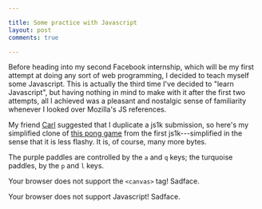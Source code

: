 ```yaml
---

title: Some practice with Javascript
layout: post
comments: true

---
```


Before heading into my second Facebook internship, which will be my first
attempt at doing any sort of web programming, I decided to teach myself some
Javascript.  This is actually the third time I've decided to "learn
Javascript", but having nothing in mind to make with it after the first two
attempts, all I achieved was a pleasant and nostalgic sense of familiarity
whenever I looked over Mozilla's JS references.

My friend [Carl][1] suggested that I duplicate a js1k submission, so here's my
simplified clone of [this pong game][2] from the first js1k---simplified in the
sense that it is less flashy.  It is, of course, many more bytes.

The purple paddles are controlled by the `a` and `q` keys; the turquoise
paddles, by the `p` and `l` keys.

<canvas id="c" class="jsdemo" width="798" height="450">
  Your browser does not support the <code>&lt;canvas&gt;</code> tag!
  Sadface.
</canvas>

<script type="text/javascript" src="/js/common.js">
</script>
<script type="text/javascript" src="/js/solarized.js">
</script>
<script type="text/javascript" src="/js/canvas.js">
</script>
<script type="text/javascript" src="/js/pong.js">
</script>
<noscript>Your browser does not support Javascript!  Sadface.</noscript>


[1]: http://avtok.com                     "Avtok"
[2]: http://js1k.com/2010-first/demo/41   "js1k 2010 submission: feiss"
